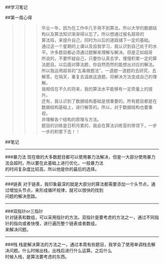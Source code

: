 ##学习笔记

##第一周心得

>>>毕业一年，因为在工作中几乎用不到算法，所以大学的数据结构以及算法知识渐渐得以忘了。所以想通过报名超哥的  
算法班，来提升自己，同时为以后的道路铺下一定的基础。  
通过这一个星期的上课以及自我学习，我认识到自己处于的水平。许多题目都必须通过题解来理解与解决。但是正如超哥  
所说的，不要怀疑自己，只要你认真去学，慢慢积累一定的算法题目。以后面对算法题，你自然而然的能想出对应的解法。  
所以我运用超哥的“五毒做题法”，一道题一道题的去研究，去解答。在隔天，重复去温故这道题。将解决方法变成自己的理解。  
我相信在不久的将来，我的算法水平能够有一定质量上的提升。  
还有，我认识到了数据结构基础是很重要的。所有题目都是在数据结构基础上，进行解答的。所以，对于数据结构也要重视，  
并理解各个结构的原理与方法。  
题目的训练是日积月累的，我会在算法训练营的带领下，一步一步的积累下去！！   

##笔记
**************************
###暴力法
现在做的大多数题目都可以使用暴力法解决，但是一大部分使用暴力法会超时。所以要在此基础上进行优化，一般暴力法  
的时间复杂度比较高，所以他是你的最后的选择。  
**************************
###链表
对于链表，我印象最深的就是大部分的算法都需要添加一个头节点，通过增加头节点，来形成循环规律，就可以很快的找到  
问题的解决思路。
**************************
###双指针or三指针  
针对链表和数组，可以采用指针的方法。双指针是要考虑的方法之一，通过不同指针的指向或者快慢，进行遍历整个链表或者数组，  
来解决问题。
**************************
###栈
栈是解决算法的方法之一，通过本周有些题目，我学会了使用单调栈去解决问题。什么时候出栈，出栈后进行什么运算。之后什么  
时候入栈，是算法要考虑的东西。

